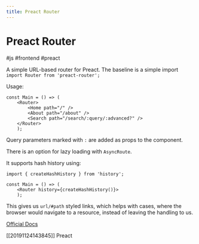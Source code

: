 ```yaml
---
title: Preact Router
---
```


# Preact Router

#js #frontend #preact

A simple URL-based router for Preact. The baseline is a simple import `import Router from 'preact-router';`

Usage:

```JSX
const Main = () => (
    <Router>
        <Home path="/" />
        <About path="/about" />
        <Search path="/search/:query/:advanced?" />
    </Router>
    );
```

Query parameters marked with `:` are added as props to the component.

There is an option for lazy loading with `AsyncRoute`.

It supports hash history using:

```JSX
import { createHashHistory } from 'history';

const Main = () => (
    <Router history={createHashHistory()}>
    );
```

This gives us `url/#path` styled links, which helps with cases, where the browser would navigate to a resource, instead of leaving the handling to us.

[Official Docs](https://github.com/preactjs/preact-router)

[[20191124143845]] Preact
